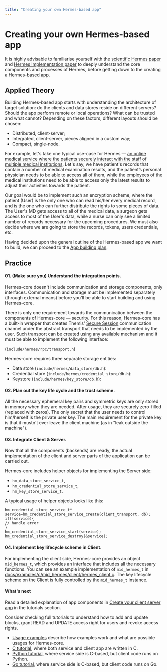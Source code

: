 ```yaml
---
title: "Creating your own Hermes-based app"
---
```


# Creating your own Hermes-based app

It is highly advisable to familiarise yourself with the [scientific Hermes paper](https://www.cossacklabs.com/files/hermes-theory-paper-rev1.pdf) 
and [Hermes Implementation paper](https://www.cossacklabs.com/hermes/implementing-hermes-based-systems/) to deeply understand the core components and processes of Hermes, before getting down to the creating a Hermes-based app.

## Applied Theory

Building Hermes-based app starts with understanding the architecture of target solution: do the clients and data stores reside on different servers? Should the app perform remote or local operations? What can be trusted and what cannot? Depending on these factors, different layouts should be chosen:

* Distributed, client-server;
* Integrated, client-server, pieces aligned in a custom way;
* Compact, single-node.

For example, let's take one typical use-case for Hermes — [an online medical service where the patients securely interact with the staff of multiple medical institutions](https://docs.cossacklabs.com/pages/documentation-hermes/#hermes-usage-ideas). Let's say, we have patient's records that contain a number of medical examination results, and the patient’s personal physician needs to be able to access all of them, while the employees of the medical institutions need to be able to access only the latest results to adjust their activities towards the patient.

Our goal would be to implement such an encryption scheme, where the patient (User) is the only one who can read his/her every medical record, and is the one who can further distribute the rights to some pieces of data. The User's MD gets access to all of the medical data, a surgeon gets access to most of the User's data, while a nurse can only see a limited number of records necessary for the upcoming procedures. We must also decide where we are going to store the records, tokens, users credentials, etc.

Having decided upon the general outline of the Hermes-based app we want to build, we can proceed to the [App building plan](https://docs.cossacklabs.com/pages/create-your-client-server-app-step-by-step/).

## Practice

#### 01. (Make sure you) Understand the integration points.

Hermes-core doesn't include communication and storage components, only interfaces. Communication and storage must be implemented separately (through external means) before you'll be able to start building and using Hermes-core.

There is only one requirement towards the communication between the components of Hermes-core — security. For this reason, Hermes-core has a built-in wrapper that creates Themis' [Secure Session](https://docs.cossacklabs.com/pages/secure-session-cryptosystem/) communication channel under the abstract transport that needs to be implemented by the user. Such transport can be created using any available mechanism and it must be able to implement the following interface:

(`include/hermes/rpc/transport.h`)

Hermes-core requires three separate storage entities:

* Data store (`include/hermes/data_store/db.h`):
* Credential store (`include/hermes/credential_store/db.h`):
* Keystore (`include/hermes/key_store/db.h`):

#### 02\. Plan out the key life cycle and the trust scheme.

All the necessary ephemeral key pairs and symmetric keys are only stored in memory when they are needed. After usage, they are securely zero-filled (replaced with zeros). The only secret that the user needs to control him/herself is the private user key. The main requirement for the private key is that it mustn't ever leave the client machine (as in "leak outside the machine").

#### 03\. Integrate Client & Server.

Now that all the components (backends) are ready, the actual implementation of the client and server parts of the application can be carried out.

Hermes-core includes helper objects for implementing the Server side:

* `hm_data_store_service_t`,
* `hm_credential_store_service_t`,
* `hm_key_store_service_t`.

A typical usage of helper objects looks like this:

```
hm_credential_store_service_t* service=hm_credential_store_service_create(client_transport, db);
if(!service){
// handle error
}
hm_credential_store_service_start(service);
hm_credential_store_service_destroy(&service);
```

#### 04\. Implement key lifecycle scheme in Client.

For implementing the client side, Hermes-core provides an object `mid_hermes_t`, which provides an interface that includes all the necessary functions. You can see an example implementation of `mid_hermes_t` in [docs/examples/c/mid_hermes/client/hermes_client.c](https://github.com/cossacklabs/hermes-core/blob/master/docs/examples/c/mid_hermes/client/hermes_client.c). The key lifecycle scheme on the Client is fully controlled by the `mid_hermes_t` instance.

#### What's next

Read a detailed explanation of app components in [Create your client server app](https://docs.cossacklabs.com/pages/create-your-client-server-app-step-by-step/) in the tutorials section.

Consider checking full tutorials to understand how to add and update blocks, grant READ and UPDATE access right for users and revoke access rights.

* [Usage examples](https://docs.cossacklabs.com/pages/documentation-hermes/#building-example-apps) describe how examples work and what are possible usages for Hermes-core.
* [C tutorial](https://docs.cossacklabs.com/pages/c-tutorial-hermes/), where both service and client app are written in C.
* [Python tutorial](https://docs.cossacklabs.com/pages/python-tutorial-hermes/), where service side is C-based, but client code runs on Python.
* [Go tutorial](https://docs.cossacklabs.com/pages/go-tutorial-hermes/), where service side is C-based, but client code runs on Go.

